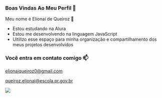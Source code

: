 ### Boas Vindas Ao Meu Perfil 💓

Meu nome é Elionai de Queiroz 💓

- Estou estudando na Alura
- Estou me desenvolvendo na linguagem JavaScript
- Ultilizo esse espaço para minha organização e compartilhamento dos meus projetos desenvolvidos

### Você entra em contato comigo 📫

elionaiqueiroz0@gmail.com

queiroz.elionai@escola.pr.gov.br


![](https://tenor.com/pt-BR/view/hedgehog-floating-bath-time-gif-9915686)
